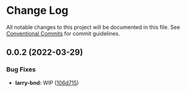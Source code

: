 # Change Log

All notable changes to this project will be documented in this file.
See [Conventional Commits](https://conventionalcommits.org) for commit guidelines.

## 0.0.2 (2022-03-29)


### Bug Fixes

* **larry-bnd:** WIP  ([106d715](https://github.com/monstermakes/larry-bnd/commit/106d7151437e8ffbb12f762475f5475ac7dcf39a))
